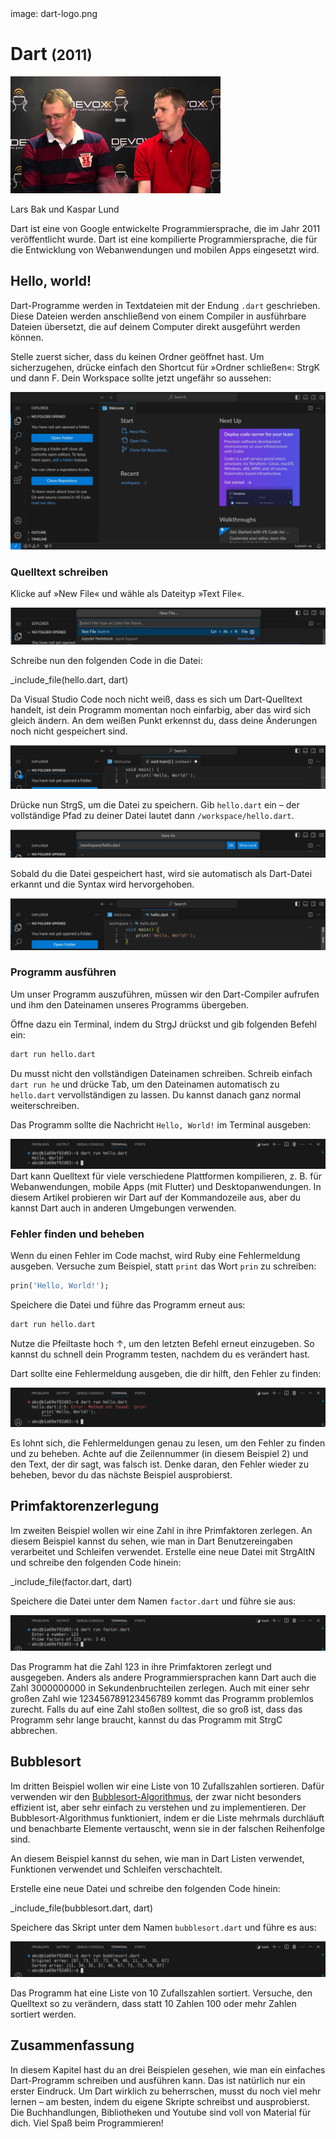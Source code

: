 <div class='meta'>
image: dart-logo.png
</div>

# Dart <span style='font-size: 80%;'>(2011)</span>

<div class='floatright' style='width: 24em;'>
    <img src='dart-team.webp'>
    <p>
        Lars Bak und Kaspar Lund
    </p>
</div>

<p class='abstract'>
Dart ist eine von Google entwickelte Programmiersprache, die im Jahr 2011 veröffentlicht wurde. Dart ist eine kompilierte Programmiersprache, die für die Entwicklung von Webanwendungen und mobilen Apps eingesetzt wird.
</p>

<!-- ## Eigenschaften

- **Kompiliert**: Dart ist eine kompilierte Sprache, was bedeutet, dass der Code in Maschinencode übersetzt wird, der direkt auf der Hardware ausgeführt werden kann.
- **Effizienz**: Dart wurde für die Effizienz entwickelt und bietet eine schnelle Kompilierung und Ausführung von Code.
- **Webentwicklung**: Dart wird häufig für die Entwicklung von Webanwendungen und mobilen Apps eingesetzt und bietet eine Vielzahl von Frameworks und Bibliotheken für die Webentwicklung.
- **Community**: Dart hat eine aktive und engagierte Community, die eine Vielzahl von Bibliotheken und Frameworks entwickelt hat. -->

## Hello, world!

Dart-Programme werden in Textdateien mit der Endung `.dart` geschrieben. Diese Dateien werden anschließend von einem Compiler in ausführbare Dateien übersetzt, die auf deinem Computer direkt ausgeführt werden können.

Stelle zuerst sicher, dass du keinen Ordner geöffnet hast. Um sicherzugehen, drücke einfach den Shortcut für »Ordner schließen«: <span class='key'>Strg</span><span class='key'>K</span> und dann <span class='key'>F</span>. Dein Workspace sollte jetzt ungefähr so aussehen:

<img class='full' src='fresh-start.webp'>

### Quelltext schreiben

Klicke auf »New File« und wähle als Dateityp »Text File«.

<img class='full' src='choose-filename.webp'>

Schreibe nun den folgenden Code in die Datei:

_include_file(hello.dart, dart)

Da Visual Studio Code noch nicht weiß, dass es sich um Dart-Quelltext handelt, ist dein Programm momentan noch einfarbig, aber das wird sich gleich ändern. An dem weißen Punkt erkennst du, dass deine Änderungen noch nicht gespeichert sind.

<img class='full' src='no-syntax-highlighting.webp'>

Drücke nun <span class='key'>Strg</span><span class='key'>S</span>, um die Datei zu speichern. Gib `hello.dart` ein – der vollständige Pfad zu deiner Datei lautet dann `/workspace/hello.dart`.

<img class='full' src='enter-filename.webp'>

Sobald du die Datei gespeichert hast, wird sie automatisch als Dart-Datei erkannt und die Syntax wird hervorgehoben.

<img class='full' src='syntax-highlighting.webp'>

### Programm ausführen

Um unser Programm auszuführen, müssen wir den Dart-Compiler aufrufen und ihm den Dateinamen unseres Programms übergeben.

Öffne dazu ein Terminal, indem du <span class='key'>Strg</span><span class='key'>J</span> drückst und gib folgenden Befehl ein:

```bash
dart run hello.dart
```

<div class='hint'>
Du musst nicht den vollständigen Dateinamen schreiben. Schreib einfach <code>dart run he</code> und drücke <span class='key'>Tab</span>, um den Dateinamen automatisch zu <code>hello.dart</code> vervollständigen zu lassen. Du kannst danach ganz normal weiterschreiben.
</div>

Das Programm sollte die Nachricht `Hello, World!` im Terminal ausgeben:

<img class='full' src='hello.webp'>

<div class='hint'>
Dart kann Quelltext für viele verschiedene Plattformen kompilieren, z. B. für Webanwendungen, mobile Apps (mit Flutter) und Desktopanwendungen. In diesem Artikel probieren wir Dart auf der Kommandozeile aus, aber du kannst Dart auch in anderen Umgebungen verwenden.
</div>

### Fehler finden und beheben

Wenn du einen Fehler im Code machst, wird Ruby eine Fehlermeldung ausgeben. Versuche zum Beispiel, statt `print` das Wort `prin` zu schreiben:

```dart
prin('Hello, World!');
```

Speichere die Datei und führe das Programm erneut aus:

```bash
dart run hello.dart
```

<div class='hint'>
Nutze die Pfeiltaste hoch <span class='key'>↑</span>, um den letzten Befehl erneut einzugeben. So kannst du schnell dein Programm testen, nachdem du es verändert hast.
</div>

Dart sollte eine Fehlermeldung ausgeben, die dir hilft, den Fehler zu finden:

<img class='full' src='hello-error.webp'>

Es lohnt sich, die Fehlermeldungen genau zu lesen, um den Fehler zu finden und zu beheben. Achte auf die Zeilennummer (in diesem Beispiel 2) und den Text, der dir sagt, was falsch ist. Denke daran, den Fehler wieder zu beheben, bevor du das nächste Beispiel ausprobierst.

## Primfaktorenzerlegung

Im zweiten Beispiel wollen wir eine Zahl in ihre Primfaktoren zerlegen.
An diesem Beispiel kannst du sehen, wie man in Dart Benutzereingaben verarbeitet und Schleifen verwendet.
Erstelle eine neue Datei mit <span class='key'>Strg</span><span class='key'>Alt</span><span class='key'>N</span> und schreibe den folgenden Code hinein:

_include_file(factor.dart, dart)

Speichere die Datei unter dem Namen `factor.dart` und führe sie aus:

<img class='full' src='try-factor.webp'>

Das Programm hat die Zahl 123 in ihre Primfaktoren zerlegt und ausgegeben. Anders als andere Programmiersprachen kann Dart auch die Zahl 3000000000 in Sekundenbruchteilen zerlegen. Auch mit einer sehr großen Zahl wie 123456789123456789 kommt das Programm problemlos zurecht. Falls du auf eine Zahl stoßen solltest, die so groß ist, dass das Programm sehr lange braucht, kannst du das Programm mit <span class='key'>Strg</span><span class='key'>C</span> abbrechen.

## Bubblesort

Im dritten Beispiel wollen wir eine Liste von 10 Zufallszahlen sortieren. Dafür verwenden wir den [Bubblesort-Algorithmus](https://de.wikipedia.org/wiki/Bubblesort), der zwar nicht besonders effizient ist, aber sehr einfach zu verstehen und zu implementieren. Der Bubblesort-Algorithmus funktioniert, indem er die Liste mehrmals durchläuft und benachbarte Elemente vertauscht, wenn sie in der falschen Reihenfolge sind.

An diesem Beispiel kannst du sehen, wie man in Dart Listen verwendet, Funktionen verwendet und Schleifen verschachtelt.

Erstelle eine neue Datei und schreibe den folgenden Code hinein:

_include_file(bubblesort.dart, dart)

Speichere das Skript unter dem Namen `bubblesort.dart` und führe es aus:

<img class='full' src='bubblesort.webp'>

Das Programm hat eine Liste von 10 Zufallszahlen sortiert. Versuche, den Quelltext so zu verändern, dass statt 10 Zahlen 100 oder mehr Zahlen sortiert werden.

## Zusammenfassung

In diesem Kapitel hast du an drei Beispielen gesehen, wie man ein einfaches Dart-Programm schreiben und ausführen kann. Das ist natürlich nur ein erster Eindruck. Um Dart wirklich zu beherrschen, musst du noch viel mehr lernen – am besten, indem du eigene Skripte schreibst und ausprobierst. Die Buchhandlungen, Bibliotheken und Youtube sind voll von Material für dich. Viel Spaß beim Programmieren!
